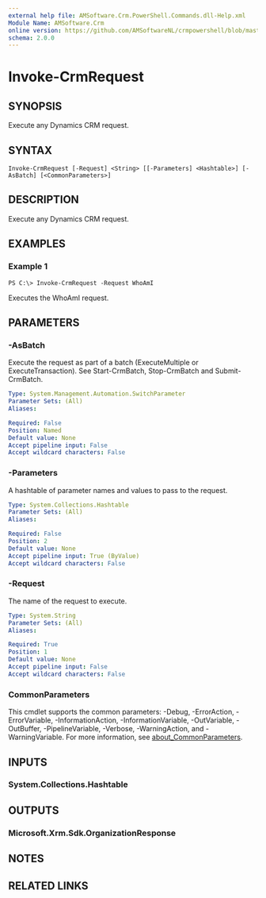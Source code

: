 ```yaml
---
external help file: AMSoftware.Crm.PowerShell.Commands.dll-Help.xml
Module Name: AMSoftware.Crm
online version: https://github.com/AMSoftwareNL/crmpowershell/blob/master/docs/Invoke-CrmRequest.md
schema: 2.0.0
---
```


# Invoke-CrmRequest

## SYNOPSIS
Execute any Dynamics CRM request.

## SYNTAX

```
Invoke-CrmRequest [-Request] <String> [[-Parameters] <Hashtable>] [-AsBatch] [<CommonParameters>]
```

## DESCRIPTION
Execute any Dynamics CRM request.

## EXAMPLES

### Example 1
```
PS C:\> Invoke-CrmRequest -Request WhoAmI
```

Executes the WhoAmI request.

## PARAMETERS

### -AsBatch
Execute the request as part of a batch (ExecuteMultiple or ExecuteTransaction). 
See Start-CrmBatch, Stop-CrmBatch and Submit-CrmBatch.

```yaml
Type: System.Management.Automation.SwitchParameter
Parameter Sets: (All)
Aliases:

Required: False
Position: Named
Default value: None
Accept pipeline input: False
Accept wildcard characters: False
```

### -Parameters
A hashtable of parameter names and values to pass to the request.

```yaml
Type: System.Collections.Hashtable
Parameter Sets: (All)
Aliases:

Required: False
Position: 2
Default value: None
Accept pipeline input: True (ByValue)
Accept wildcard characters: False
```

### -Request
The name of the request to execute.

```yaml
Type: System.String
Parameter Sets: (All)
Aliases:

Required: True
Position: 1
Default value: None
Accept pipeline input: False
Accept wildcard characters: False
```

### CommonParameters
This cmdlet supports the common parameters: -Debug, -ErrorAction, -ErrorVariable, -InformationAction, -InformationVariable, -OutVariable, -OutBuffer, -PipelineVariable, -Verbose, -WarningAction, and -WarningVariable. For more information, see [about_CommonParameters](http://go.microsoft.com/fwlink/?LinkID=113216).

## INPUTS

### System.Collections.Hashtable

## OUTPUTS

### Microsoft.Xrm.Sdk.OrganizationResponse

## NOTES

## RELATED LINKS
